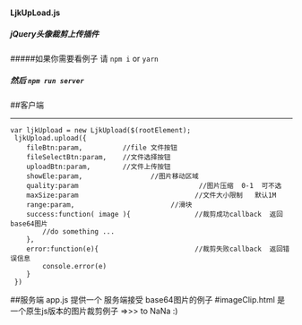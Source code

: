 #### LjkUpLoad.js
##### jQuery头像裁剪上传插件

#####如果你需要看例子 请 `npm i` or `yarn`
##### 然后 `npm run server`

##客户端
*********************************
```
var ljkUpload = new LjkUpload($(rootElement);
 ljkUpload.upload({
    fileBtn:param,          //file 文件按钮
    fileSelectBtn:param,    //文件选择按钮
    uploadBtn:param,        //文件上传按钮
    showEle:param,                 //图片移动区域   
    quality:param                              //图片压缩  0-1  可不选
    maxSize:param                             //文件大小限制   默认1M
    range:param,                        //滑块                           
    success:function( image ){                //裁剪成功callback  返回base64图片
        //do something ...
    },
    error:function(e){                        //裁剪失败callback  返回错误信息
        console.error(e)
    }    
 })
 ```
##服务端
app.js
提供一个 服务端接受 base64图片的例子
#imageClip.html 是一个原生js版本的图片裁剪例子 =>>> to NaNa :)
